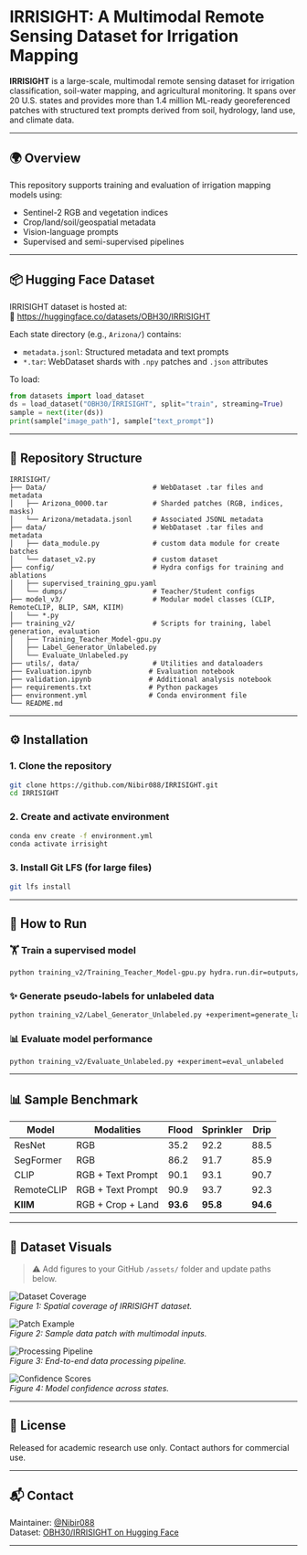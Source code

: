 
# IRRISIGHT: A Multimodal Remote Sensing Dataset for Irrigation Mapping

**IRRISIGHT** is a large-scale, multimodal remote sensing dataset for irrigation classification, soil-water mapping, and agricultural monitoring. It spans over 20 U.S. states and provides more than 1.4 million ML-ready georeferenced patches with structured text prompts derived from soil, hydrology, land use, and climate data.

---

## 🌍 Overview

This repository supports training and evaluation of irrigation mapping models using:
- Sentinel-2 RGB and vegetation indices
- Crop/land/soil/geospatial metadata
- Vision-language prompts
- Supervised and semi-supervised pipelines

---

## 📦 Hugging Face Dataset

IRRISIGHT dataset is hosted at:  
🔗 https://huggingface.co/datasets/OBH30/IRRISIGHT

Each state directory (e.g., `Arizona/`) contains:
- `metadata.jsonl`: Structured metadata and text prompts
- `*.tar`: WebDataset shards with `.npy` patches and `.json` attributes

To load:
```python
from datasets import load_dataset
ds = load_dataset("OBH30/IRRISIGHT", split="train", streaming=True)
sample = next(iter(ds))
print(sample["image_path"], sample["text_prompt"])
```

---

## 📁 Repository Structure

```
IRRISIGHT/
├── Data/                          # WebDataset .tar files and metadata
│   ├── Arizona_0000.tar           # Sharded patches (RGB, indices, masks)
│   └── Arizona/metadata.jsonl     # Associated JSONL metadata
├── data/                          # WebDataset .tar files and metadata
│   ├── data_module.py             # custom data module for create batches
│   └── dataset_v2.py              # custom dataset
├── config/                        # Hydra configs for training and ablations
│   ├── supervised_training_gpu.yaml
│   └── dumps/                     # Teacher/Student configs
├── model_v3/                      # Modular model classes (CLIP, RemoteCLIP, BLIP, SAM, KIIM)
│   └── *.py
├── training_v2/                   # Scripts for training, label generation, evaluation
│   ├── Training_Teacher_Model-gpu.py
│   ├── Label_Generator_Unlabeled.py
│   └── Evaluate_Unlabeled.py
├── utils/, data/                  # Utilities and dataloaders
├── Evaluation.ipynb              # Evaluation notebook
├── validation.ipynb              # Additional analysis notebook
├── requirements.txt              # Python packages
├── environment.yml               # Conda environment file
└── README.md
```

---

## ⚙️ Installation

### 1. Clone the repository
```bash
git clone https://github.com/Nibir088/IRRISIGHT.git
cd IRRISIGHT
```

### 2. Create and activate environment
```bash
conda env create -f environment.yml
conda activate irrisight
```

### 3. Install Git LFS (for large files)
```bash
git lfs install
```

---

## 🚀 How to Run

### 🏋️ Train a supervised model
```bash
python training_v2/Training_Teacher_Model-gpu.py hydra.run.dir=outputs/ experiment=supervised_training_gpu
```

### ✨ Generate pseudo-labels for unlabeled data
```bash
python training_v2/Label_Generator_Unlabeled.py +experiment=generate_labels
```

### 📊 Evaluate model performance
```bash
python training_v2/Evaluate_Unlabeled.py +experiment=eval_unlabeled
```

---

## 📊 Sample Benchmark

| Model        | Modalities         | Flood | Sprinkler | Drip |
|--------------|--------------------|--------|------------|------|
| ResNet       | RGB                | 35.2   | 92.2       | 88.5 |
| SegFormer    | RGB                | 86.2   | 91.7       | 85.9 |
| CLIP         | RGB + Text Prompt  | 90.1   | 93.1       | 90.7 |
| RemoteCLIP   | RGB + Text Prompt  | 90.9   | 93.7       | 92.3 |
| **KIIM**     | RGB + Crop + Land  | **93.6** | **95.8** | **94.6** |

---

## 📸 Dataset Visuals

> ⚠️ Add figures to your GitHub `/assets/` folder and update paths below.

![Dataset Coverage](assets/figure_coverage.png)  
*Figure 1: Spatial coverage of IRRISIGHT dataset.*

![Patch Example](assets/figure_sample_patch.png)  
*Figure 2: Sample data patch with multimodal inputs.*

![Processing Pipeline](assets/figure_pipeline.png)  
*Figure 3: End-to-end data processing pipeline.*

![Confidence Scores](assets/figure_confidence_boxplot.png)  
*Figure 4: Model confidence across states.*


---

## 📝 License

Released for academic research use only. Contact authors for commercial use.

---

## 📬 Contact

Maintainer: [@Nibir088](https://github.com/Nibir088)  
Dataset: [OBH30/IRRISIGHT on Hugging Face](https://huggingface.co/datasets/OBH30/IRRISIGHT)

---
